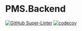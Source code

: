 # PMS.Backend

[![GitHub Super-Linter](https://github.com/jorgeparavicini/PMS.Backend/workflows/Lint%20Code%20Base/badge.svg)](https://github.com/marketplace/actions/super-linter)
[![codecov](https://codecov.io/gh/jorgeparavicini/PMS.Backend/branch/master/graph/badge.svg?token=16J4S9Q5IR)](https://codecov.io/gh/jorgeparavicini/PMS.Backend)
